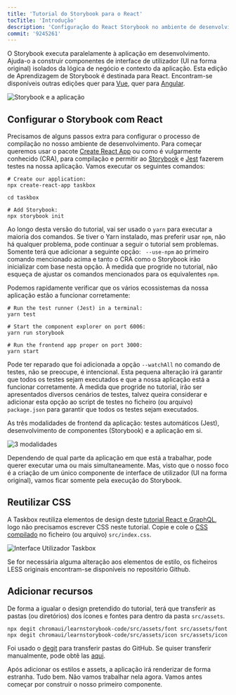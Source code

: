 ```yaml
---
title: 'Tutorial do Storybook para o React'
tocTitle: 'Introdução'
description: 'Configuração do React Storybook no ambiente de desenvolvimento React'
commit: '9245261'
---
```


O Storybook executa paralelamente à aplicação em desenvolvimento.
Ajuda-o a construir componentes de interface de utilizador (UI na forma original) isolados da lógica de negócio e contexto da aplicação.
Esta edição de Aprendizagem de Storybook é destinada para React.
Encontram-se disponíveis outras edições quer para [Vue](/intro-to-storybook/vue/pt/get-started), quer para [Angular](/intro-to-storybook/angular/pt/get-started).

![Storybook e a aplicação](/intro-to-storybook/storybook-relationship.jpg)

## Configurar o Storybook com React

Precisamos de alguns passos extra para configurar o processo de compilação no nosso ambiente de desenvolvimento.
Para começar queremos usar o pacote [Create React App](https://github.com/facebook/create-react-app) ou como é vulgarmente conhecido (CRA), para compilação e permitir ao [Storybook](https://storybook.js.org/) e
[Jest](https://facebook.github.io/jest/) fazerem testes na nossa aplicação. Vamos executar os seguintes comandos:

```shell:clipboard=false
# Create our application:
npx create-react-app taskbox

cd taskbox

# Add Storybook:
npx storybook init
```

<div class="aside">
Ao longo desta versão do tutorial, vai ser usado o <code>yarn</code> para executar a maioria dos comandos.
Se tiver o Yarn instalado, mas preferir usar <code>npm</code>, não há qualquer problema, pode continuar a seguir o tutorial sem problemas. Somente terá que adicionar a seguinte opção: <code> --use-npm</code> ao primeiro comando mencionado acima e tanto o CRA como o Storybook irão inicializar com base nesta opção. À medida que progride no tutorial, não esqueça de ajustar os comandos mencionados para os equivalentes <code>npm</code>.
</div>

Podemos rapidamente verificar que os vários ecossistemas da nossa aplicação estão a funcionar corretamente:

```shell:clipboard=false
# Run the test runner (Jest) in a terminal:
yarn test

# Start the component explorer on port 6006:
yarn run storybook

# Run the frontend app proper on port 3000:
yarn start
```

<div class="aside">
Pode ter reparado que foi adicionada a opção <code>--watchAll</code> no comando de testes, não se preocupe, é intencional. Esta pequena alteração irá garantir que todos os testes sejam executados e que a nossa aplicação está a funcionar corretamente. À medida que progride no tutorial, irão ser apresentados diversos cenários de testes, talvez queira considerar e adicionar esta opção ao script de testes no ficheiro (ou arquivo) <code>package.json</code> para garantir que todos os testes sejam executados.
</div>

As três modalidades de frontend da aplicação: testes automáticos (Jest), desenvolvimento de componentes (Storybook) e a aplicação em si.

![3 modalidades](/intro-to-storybook/app-three-modalities.png)

Dependendo de qual parte da aplicação em que está a trabalhar, pode querer executar uma ou mais simultaneamente.
Mas, visto que o nosso foco é a criação de um único componente de interface de utilizador (UI na forma original), vamos ficar somente pela execução do Storybook.

## Reutilizar CSS

A Taskbox reutiliza elementos de design deste [tutorial React e GraphQL](https://www.chromatic.com/blog/graphql-react-tutorial-part-1-6), logo não precisamos escrever CSS neste tutorial. Copie e cole o [CSS compilado](https://github.com/chromaui/learnstorybook-code/blob/master/src/index.css) no ficheiro (ou arquivo) `src/index.css`.

![Interface Utilizador Taskbox](/intro-to-storybook/ss-browserchrome-taskbox-learnstorybook.png)

<div class="aside">
  Se for necessária alguma alteração aos elementos de estilo, os ficheiros LESS originais encontram-se disponíveis no repositório Github.
</div>

## Adicionar recursos

De forma a igualar o design pretendido do tutorial, terá que transferir as pastas (ou diretórios) dos ícones e fontes para dentro da pasta `src/assets`.

```shell
npx degit chromaui/learnstorybook-code/src/assets/font src/assets/font
npx degit chromaui/learnstorybook-code/src/assets/icon src/assets/icon
```

<div class="aside">
Foi usado o <a href="https://github.com/Rich-Harris/degit">degit</a> para transferir pastas do GitHub. Se quiser transferir manualmente, pode obtê las <a href="https://github.com/chromaui/learnstorybook-code/tree/master/src/assets/">aqui</a>.
</div>

Após adicionar os estilos e assets, a aplicação irá renderizar de forma estranha. Tudo bem. Não vamos trabalhar nela agora. Vamos antes começar por construir o nosso primeiro componente.
